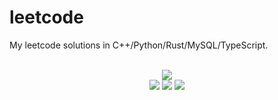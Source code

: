 # leetcode
My leetcode solutions in C++/Python/Rust/MySQL/TypeScript.

<div align="center">
<br/>
<img src="https://img.shields.io/badge/Solved-796/3308%20=%2024%25-blue.svg?style=flat-square" />
<br/>
<img src="https://img.shields.io/badge/Easy-308/828-5CB85D.svg?style=flat-square" />
<img src="https://img.shields.io/badge/Medium-385/1731-F0AE4E.svg?style=flat-square" />
<img src="https://img.shields.io/badge/Hard-103/749-D95450.svg?style=flat-square" />
</div>